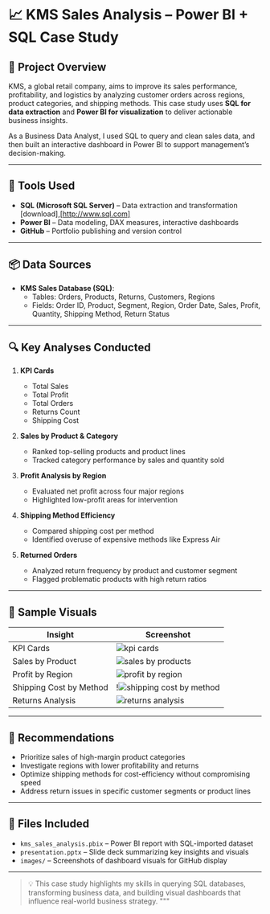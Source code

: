 # 📈 KMS Sales Analysis – Power BI + SQL Case Study

## 📝 Project Overview
KMS, a global retail company, aims to improve its sales performance, profitability, and logistics by analyzing customer orders across regions, product categories, and shipping methods. This case study uses **SQL for data extraction** and **Power BI for visualization** to deliver actionable business insights.

As a Business Data Analyst, I used SQL to query and clean sales data, and then built an interactive dashboard in Power BI to support management’s decision-making.

---

## 🧰 Tools Used
- **SQL (Microsoft SQL Server)** – Data extraction and transformation [download],[http://www.sql.com]
- **Power BI** – Data modeling, DAX measures, interactive dashboards
- **GitHub** – Portfolio publishing and version control

---

## 📦 Data Sources

- **KMS Sales Database (SQL)**:
  - Tables: Orders, Products, Returns, Customers, Regions
  - Fields: Order ID, Product, Segment, Region, Order Date, Sales, Profit, Quantity, Shipping Method, Return Status

---

## 🔍 Key Analyses Conducted

1. **KPI Cards**
   - Total Sales
   - Total Profit
   - Total Orders
   - Returns Count
   - Shipping Cost

2. **Sales by Product & Category**
   - Ranked top-selling products and product lines
   - Tracked category performance by sales and quantity sold

3. **Profit Analysis by Region**
   - Evaluated net profit across four major regions
   - Highlighted low-profit areas for intervention

4. **Shipping Method Efficiency**
   - Compared shipping cost per method
   - Identified overuse of expensive methods like Express Air

5. **Returned Orders**
   - Analyzed return frequency by product and customer segment
   - Flagged problematic products with high return ratios

---

## 📸 Sample Visuals

| Insight | Screenshot |
|--------|------------|
| KPI Cards | ![kpi cards](https://github.com/user-attachments/assets/1059b3aa-4546-4173-821f-4112e1ece769)|
| Sales by Product | ![sales by products](https://github.com/user-attachments/assets/869b8552-2cdd-4c98-8507-d938c27f7fdc)|
| Profit by Region | ![profit by region](https://github.com/user-attachments/assets/a6883707-d6c5-4c17-8cb5-406b5574365a)|
| Shipping Cost by Method | !![shipping cost by method](https://github.com/user-attachments/assets/2723ad18-35a1-4fe8-a546-608bb3877032)|
| Returns Analysis | ![returns analysis](https://github.com/user-attachments/assets/b1a81f9e-0aa9-45b0-b4ff-7fbc1eeeff19)|

---

## 🎯 Recommendations

- Prioritize sales of high-margin product categories
- Investigate regions with lower profitability and returns
- Optimize shipping methods for cost-efficiency without compromising speed
- Address return issues in specific customer segments or product lines

---

## 📂 Files Included

- `kms_sales_analysis.pbix` – Power BI report with SQL-imported dataset
- `presentation.pptx` – Slide deck summarizing key insights and visuals
- `images/` – Screenshots of dashboard visuals for GitHub display

---

> 💡 This case study highlights my skills in querying SQL databases, transforming business data, and building visual dashboards that influence real-world business strategy.
"""

